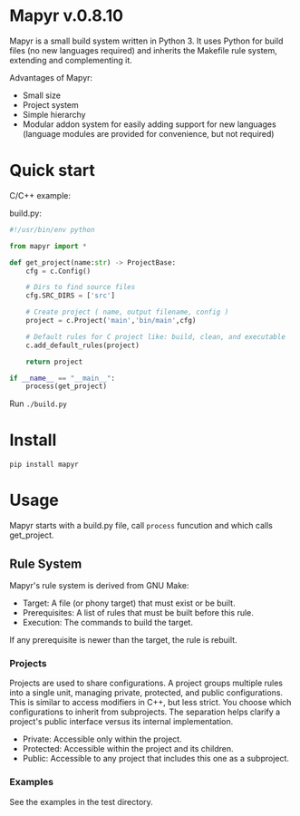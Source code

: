 # Mapyr v.0.8.10

Mapyr is a small build system written in Python 3.  It uses Python for build files (no new languages required) and inherits the Makefile rule system, extending and complementing it.

Advantages of Mapyr:
 - Small size
 - Project system
 - Simple hierarchy
 - Modular addon system for easily adding support for new languages (language modules are provided for convenience, but not required)

# Quick start
C/C++ example:

build.py:
```python
#!/usr/bin/env python

from mapyr import *

def get_project(name:str) -> ProjectBase:
    cfg = c.Config()

    # Dirs to find source files
    cfg.SRC_DIRS = ['src']

    # Create project ( name, output filename, config )
    project = c.Project('main','bin/main',cfg)

    # Default rules for C project like: build, clean, and executable
    c.add_default_rules(project)

    return project

if __name__ == "__main__":
    process(get_project)
```
Run `./build.py`

# Install
```
pip install mapyr
```

# Usage
Mapyr starts with a build.py file, call `process` funcution and which calls get_project.

## Rule System

Mapyr's rule system is derived from GNU Make:

* Target: A file (or phony target) that must exist or be built.
* Prerequisites: A list of rules that must be built before this rule.
* Execution: The commands to build the target.

If any prerequisite is newer than the target, the rule is rebuilt.


### Projects

Projects are used to share configurations.  A project groups multiple rules into a single unit, managing private, protected, and public configurations.  This is similar to access modifiers in C++, but less strict. You choose which configurations to inherit from subprojects.  The separation helps clarify a project's public interface versus its internal implementation.

* Private: Accessible only within the project.
* Protected: Accessible within the project and its children.
* Public: Accessible to any project that includes this one as a subproject.


### Examples

See the examples in the test directory.